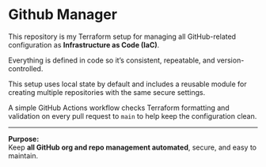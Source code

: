 # Github Manager

This repository is my Terraform setup for managing all GitHub-related configuration as **Infrastructure as Code (IaC)**.

Everything is defined in code so it’s consistent, repeatable, and version-controlled.

This setup uses local state by default and includes a reusable module for creating multiple repositories with the same secure settings.

A simple GitHub Actions workflow checks Terraform formatting and validation on every pull request to `main` to help keep the configuration clean.

---

**Purpose:**  
Keep **all GitHub org and repo management automated**, secure, and easy to maintain.
